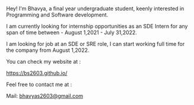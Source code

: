 Hey! I'm Bhavya, a final year undergraduate student, keenly interested in Programming and Software development.

I am currently looking for internship opportunities as an SDE Intern for any span of time between - August 1,2021 - July 31,2022.

I am looking for job at an SDE or SRE role, I can start working full time for the company from August 1,2022.

You can check my website at :

https://bs2603.github.io/

Feel free to contact me at :

Mail: bhavyas2603@gmail.com
